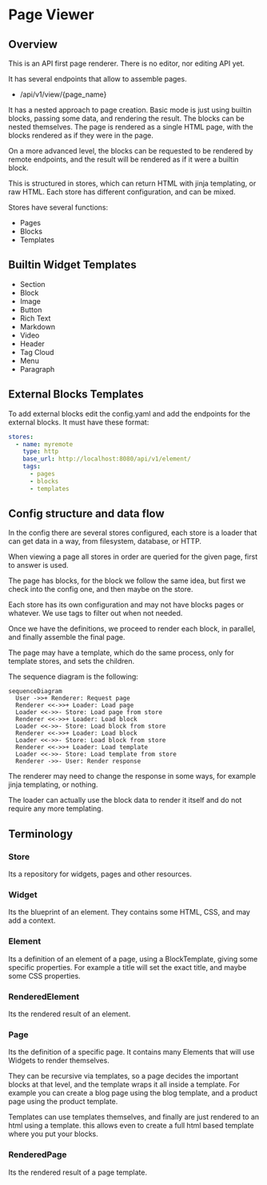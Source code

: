 # Page Viewer

## Overview

This is an API first page renderer. There is no editor, nor editing API yet.

It has several endpoints that allow to assemble pages.

- /api/v1/view/{page_name}

It has a nested approach to page creation. Basic mode is just using
builtin blocks, passing some data, and rendering the result. The
blocks can be nested themselves. The page is rendered as a single HTML
page, with the blocks rendered as if they were in the page.

On a more advanced level, the blocks can be requested to be rendered by
remote endpoints, and the result will be rendered as if it were a builtin
block.

This is structured in stores, which can return HTML with jinja templating,
or raw HTML. Each store has different configuration, and can be mixed.

Stores have several functions:

- Pages
- Blocks
- Templates

## Builtin Widget Templates

- Section
- Block
- Image
- Button
- Rich Text
- Markdown
- Video
- Header
- Tag Cloud
- Menu
- Paragraph

## External Blocks Templates

To add external blocks edit the config.yaml and add the endpoints for the external blocks. It
must have these format:

```yaml
stores:
  - name: myremote
    type: http
    base_url: http://localhost:8080/api/v1/element/
    tags:
      - pages
      - blocks
      - templates
```

## Config structure and data flow

In the config there are several stores configured, each store is a loader that can get data in a way, from filesystem, database, or HTTP.

When viewing a page all stores in order are queried for the given page, first to answer is used.

The page has blocks, for the block we follow the same idea, but first we
check into the config one, and then maybe on the store.

Each store has its own configuration and may not have blocks pages or
whatever. We use tags to filter out when not needed.

Once we have the definitions, we proceed to render each block, in
parallel, and finally assemble the final page.

The page may have a template, which do the same process, only for
template stores, and sets the children.

The sequence diagram is the following:

```mermaid
sequenceDiagram
  User ->>+ Renderer: Request page
  Renderer <<->>+ Loader: Load page
  Loader <<->>- Store: Load page from store
  Renderer <<->>+ Loader: Load block
  Loader <<->>- Store: Load block from store
  Renderer <<->>+ Loader: Load block
  Loader <<->>- Store: Load block from store
  Renderer <<->>+ Loader: Load template
  Loader <<->>- Store: Load template from store
  Renderer ->>- User: Render response
```

The renderer may need to change the response in some ways, for example
jinja templating, or nothing.

The loader can actually use the block data to render it itself and do not
require any more templating.

## Terminology

### Store

Its a repository for widgets, pages and other resources.

### Widget

Its the blueprint of an element. They contains some HTML, CSS, and may add a context.

### Element

Its a definition of an element of a page, using a BlockTemplate, giving some specific properties.
For example a title will set the exact title, and maybe some CSS properties.

### RenderedElement

Its the rendered result of an element.

### Page

Its the definition of a specific page. It contains many Elements that will use Widgets
to render themselves.

They can be recursive via templates, so a page decides the important blocks at that level,
and the template wraps it all inside a template. For example you can create
a blog page using the blog template, and a product page using the product template.

Templates can use templates themselves, and finally are just rendered to an html using
a template. this allows even to create a full html based template where you put your blocks.

### RenderedPage

Its the rendered result of a page template.
